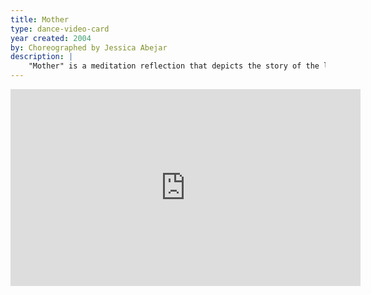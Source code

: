 ```yaml
---
title: Mother
type: dance-video-card
year created: 2004
by: Choreographed by Jessica Abejar
description: |
    "Mother" is a meditation reflection that depicts the story of the life of Jesus Christ told through the eyes of the Blessed Virgin Mary. The piece uses movement, music, narrative, and costume to enhance this beautiful story told from a unique perspective.This dance has been performed worldwide, including this performance at the Youth Festival at World Youth Day 2013 in Rio de Janeiro, Brazil!
---
```

<iframe width="560" height="315" src="https://www.youtube.com/embed/CoScZq8ox7g" frameborder="0" allow="accelerometer; autoplay; encrypted-media; gyroscope; picture-in-picture" allowfullscreen></iframe>
